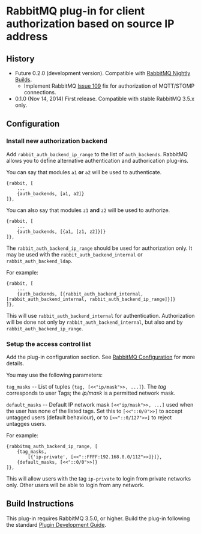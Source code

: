 # RabbitMQ plug-in for client authorization based on source IP address

## History
* Future 0.2.0 (development version).
  Compatible with [RabbitMQ Nightly Builds](http://www.rabbitmq.com/nightlies/rabbitmq-server).
  * Implement RabbitMQ [Issue 109](https://github.com/rabbitmq/rabbitmq-server/issues/109)
    fix for authorization of MQTT/STOMP connections.
* 0.1.0 (Nov 14, 2014) First release. Compatible with stable RabbitMQ 3.5.x only.

## Configuration

### Install new authorization backend

Add `rabbit_auth_backend_ip_range` to the list of `auth_backends`. RabbitMQ
allows you to define alternative authentication and authorication plug-ins.

You can say that modules `a1` **or** `a2` will be used to authenticate.
```
{rabbit, [
    ...
    {auth_backends, [a1, a2]}
]},
```

You can also say that modules `z1` **and** `z2` will be used to authorize.
```
{rabbit, [
    ...
    {auth_backends, [{a1, [z1, z2]}]}
]},
```

The `rabbit_auth_backend_ip_range` should be used for authorization only. It may
be used with the `rabbit_auth_backend_internal` or `rabbit_auth_backend_ldap`.

For example:
```
{rabbit, [
    ...
    {auth_backends, [{rabbit_auth_backend_internal, [rabbit_auth_backend_internal, rabbit_auth_backend_ip_range]}]}
]},
```
This will use `rabbit_auth_backend_internal` for authentication. Authorization
will be done not only by `rabbit_auth_backend_internal`, but also and by
`rabbit_auth_backend_ip_range`.


### Setup the access control list

Add the plug-in configuration section. See
[RabbitMQ Configuration](https://www.rabbitmq.com/configure.html) for more details.

You may use the following parameters:

`tag_masks` --  List of tuples `{tag, [<<"ip/mask">>, ...]}`. The *tag*
corresponds to user Tags; the *ip/mask* is a permitted network mask.

`default_masks` -- Default IP network mask `[<<"ip/mask">>, ...]` used when the
user has none of the listed tags. Set this to `[<<"::0/0">>]` to accept untagged
users (default behaviour), or to `[<<"::0/127">>]` to reject untagges users.

For example:
```
{rabbitmq_auth_backend_ip_range, [
    {tag_masks,
        [{'ip-private', [<<"::FFFF:192.168.0.0/112">>]}]},
    {default_masks, [<<"::0/0">>]}
]},
```
This will allow users with the tag `ip-private` to login from private networks
only. Other users will be able to login from any network.


## Build Instructions

This plug-in requires RabbitMQ 3.5.0, or higher. Build the plug-in following the
standard [Plugin Development Guide](https://www.rabbitmq.com/plugin-development.html).
